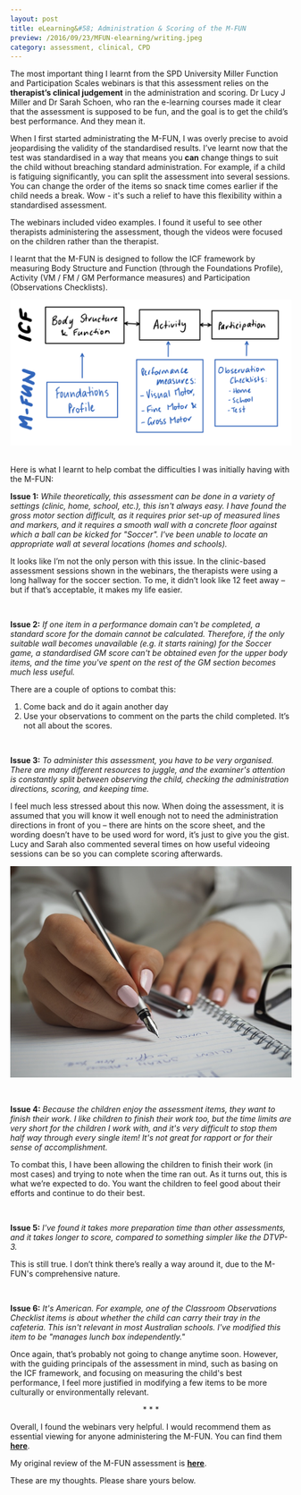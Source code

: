```yaml
---
layout: post
title: eLearning&#58; Administration & Scoring of the M-FUN
preview: /2016/09/23/MFUN-elearning/writing.jpeg
category: assessment, clinical, CPD
---
```


The most important thing I learnt from the SPD University Miller Function and
Participation Scales webinars is that this assessment relies on the **therapist’s clinical judgement** 
in the administration and scoring. Dr Lucy J Miller and
Dr Sarah Schoen, who ran the e-learning courses made it clear that the assessment is
supposed to be fun, and the goal is to get the child’s
best performance. And they mean it.

When I first started administrating the M-FUN, I was overly precise to avoid 
jeopardising the validity of the standardised results. I’ve
learnt now that the test was standardised in a way that means you **can**
change things to suit the child without breaching standard administration.
For example, if a child is fatiguing significantly, you can split the assessment
into several sessions. You can change the order of the items so snack time comes
earlier if the child needs a break. Wow - it's such a relief to have this flexibility within a standardised assessment.

The webinars included video examples. I found it useful to see other
therapists administering the assessment, though the videos were focused on
the children rather than the therapist.

I learnt that the M-FUN is designed to follow the ICF framework by measuring Body Structure and Function
(through the Foundations Profile), Activity (VM / FM / GM Performance measures) 
and Participation (Observations Checklists). 

![diagram](/2016/09/23/MFUN-elearning/ICFandMFUN.png)

<br>
Here is what I learnt to help combat the difficulties I was initially having
with the M-FUN:

**Issue 1:** *While theoretically, this assessment can be done in a variety of settings (clinic,
home, school, etc.), this isn't always easy. I have found the gross motor section
difficult, as it requires prior set-up of measured lines and markers, and it requires
a smooth wall with a concrete floor against which a ball can be kicked for "Soccer".
I've been unable to locate an appropriate wall at several locations (homes and schools).*

It looks like I’m not the only person with this issue. In the clinic-based assessment
sessions shown in the webinars, the therapists were using a long hallway for the
soccer section. To me, it didn’t look like 12 feet away – but if that’s acceptable,
it makes my life easier.

<br>

**Issue 2:** *If one item in a performance domain can't be completed, a standard
score for the domain cannot be calculated. Therefore, if the only suitable wall
becomes unavailable (e.g. it starts raining) for the Soccer game, a standardised
GM score can't be obtained even for the upper body items, and the time you've spent
on the rest of the GM section becomes much less useful.*

There are a couple of options to combat this:

1.	Come back and do it again another day
2.	Use your observations to comment on the parts the child completed. It’s not all about the scores.

<br>

**Issue 3:** *To administer this assessment, you have to be very organised. There
are many different resources to juggle, and the examiner's attention is constantly
split between observing the child, checking the administration directions, scoring,
and keeping time.*

I feel much less stressed about this now. When doing the assessment, it is assumed
that you will know it well enough not to need the administration directions in
front of you – there are hints on the score sheet, and the wording doesn’t have
to be used word for word, it’s just to give you the gist. Lucy and Sarah also
commented several times on how useful videoing sessions can be so you can complete scoring afterwards.

![So much writing](/2016/09/23/MFUN-elearning/writing.jpeg)

<br>

**Issue 4:** *Because the children enjoy the assessment items, they want to finish
their work. I like children to finish their work too, but the time limits are
very short for the children I work with, and it's very difficult to stop them
half way through every single item! It's not great for rapport or for their sense
of accomplishment.*

To combat this, I have been allowing the children to finish their work (in most
cases) and trying to note when the time ran out. As it turns out, this is what
we’re expected to do. You want the children to feel good about their efforts and
continue to do their best.

<br>

**Issue 5:** *I've found it takes more preparation time than other assessments,
and it takes longer to score, compared to something simpler like the DTVP-3.*

This is still true. I don’t think there’s really a way around it, due to the M-FUN's comprehensive nature.

<br>

**Issue 6:** *It's American. For example, one of the Classroom Observations
Checklist items is about whether the child can carry their tray in the cafeteria.
This isn't relevant in most Australian schools. I've modified this item to be
"manages lunch box independently."*

Once again, that’s probably not going to change anytime soon. However, with the
guiding principals of the assessment in mind, such as basing on the ICF framework,
and focusing on measuring the child's best performance, I feel more justified in
modifying a few items to be more culturally or environmentally relevant.

<center>* * *</center>

Overall, I found the webinars very helpful. I would recommend them as essential
viewing for anyone administering the M-FUN. You can find them **[here](http://spduniversity.org/2013/05/13/session-2-administration-and-scoring-of-the-m-fun/)**.

My original review of the M-FUN assessment is **[here](http://otequip.info/2016/01/13/mfun.html)**.

These are my thoughts. Please share yours below.
